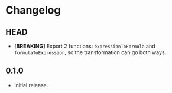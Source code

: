 # Changelog

## HEAD

- **[BREAKING]** Export 2 functions: `expressionToFormula` and `formulaToExpression`, so the transformation can go both ways.

## 0.1.0

- Initial release.
